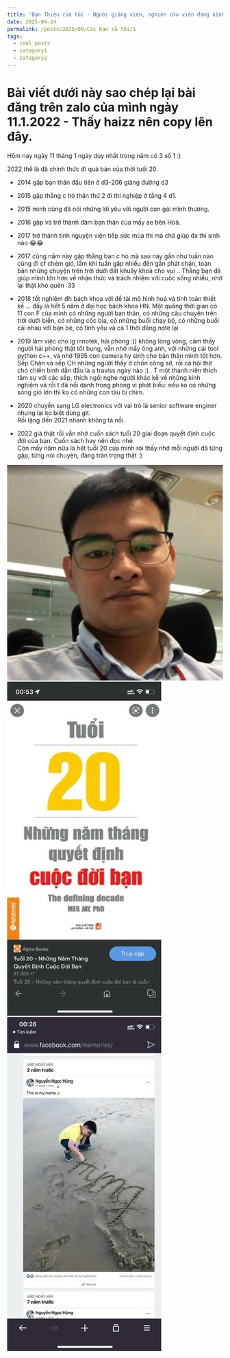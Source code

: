 ```yaml
---
title: 'Bạn Thiệu của tôi - Người giảng viên, nghiên cứu viên đáng kính trọng, và yêu mến'
date: 2025-04-24
permalink: /posts/2025/08/Các bạn cả tôi/1
tags:
  - cool posts
  - category1
  - category2
---
```

# Bài viết dưới này sao chép lại bài đăng trên zalo của mình ngày 11.1.2022 - Thấy haizz nên copy lên đây.

Hôm nay ngày 11 tháng 1 ngày duy nhất trong năm có 3 số 1 :)

2022 thế là đã chính thức đi quá bán của thời tuổi 20.

- 2014 gặp bạn thân đầu tiên ở d3-206 giảng đường d3  
- 2015 gặp thằng c hó thân thứ 2 đi thí nghiệp ở tầng 4 d1.  
- 2015 mình cũng đã nói những lời yêu với người con gái mình thương.  
- 2016 gặp và trở thành đám bạn thân của mấy ae bên Hoá.  
- 2017 trở thành tình nguyện viên tiếp sức mùa thi mà chả giúp đx thí sinh nào 😂😂  

- 2017 cũng năm này gặp thằng bạn c hó mà sau này gần như tuần nào cũng đi cf chém gió, lắm khi tuần gặp nhiều đến gần phát chán, toàn bàn những chuyện trên trời dưới đất khuây khoả cho vui .. Thằng bạn đã giúp mình lớn hơn về nhận thức và trách nhiệm với cuộc sống nhiều, nhớ lại thật khó quên :33  

- 2018 tốt nghiệm đh bách khoa với đề tài mô hình hoá và tính toán thiết kế … đấy là hết 5 năm ở đại học bách khoa HN. Một quãng thời gian có 11 con F  của mình có những người bạn thân, có những câu chuyện trên trời dưới biển, có những cốc bia, có những buổi chạy bộ, có những buổi cãi nhau với bạn bè, có tình yêu và cả 1 thời đáng note lại  

- 2019 làm việc cho lg innotek, hải phòng :)) không lòng vòng, cảm thấy người hải phòng thật tốt bụng, vẫn nhớ mấy ông anh, với những cái tool python c++, và nhớ 1995 con camera hy sinh cho bản thân mình tốt hơn. Sếp Chăn và sếp CH những người thầy ở chốn công sở, rồi cả hội thịt chó chiến binh dẫn đầu là a traviss ngày nào :) . T một thanh niên thích tâm sự với các sếp, thích ngồi nghe người khác kể về những kinh nghiệm và rồi t đã nổi danh trong phòng vì phát biểu: nếu ko có những sóng gió lớn thì ko có những con tàu bị chìm.  

- 2020 chuyển sang LG electronics với vai trò là senior software enginer nhưng lại ko biết dùng git.  
Rồi lặng đến 2021 nhanh không tả nổi.  
- 2022 già thật rồi vẫn nhớ cuốn sách tuổi 20 giai đoạn quyết định cuộc đời của bạn. Cuốn sách hay nên đọc nhé.  
Còn mấy năm nữa là hết tuổi 20 của mình ròi thấy nhớ mỗi người đã từng gặp, từng nói chuyện, đáng trân trọng thật :)  

 ![](/images/blog_images/hanh-trinh-dang-nho/me.jpeg)
 ![](/images/blog_images/hanh-trinh-dang-nho/sach.jpeg)
 ![](/images/blog_images/hanh-trinh-dang-nho/khanh.jpeg)
